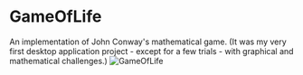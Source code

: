 # GameOfLife
An implementation of John Conway's mathematical game.
(It was my very first desktop application project - except for a few trials - with graphical and mathematical challenges.)
![GameOfLife](https://github.com/miklos1125/GameOfLife/assets/127934692/c8cb6f20-ae29-498d-8d1b-8f6b06dd08f4)

